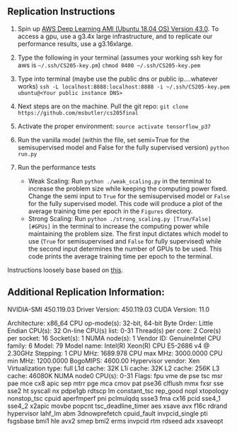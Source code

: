 ## Replication Instructions

1. Spin up [AWS Deep Learning AMI (Ubuntu 18.04 OS) Version 43.0](https://aws.amazon.com/marketplace/pp/B07Y43P7X5). To access a gpu, use a g3.4x large infrastructure, and to replicate our performance results, use a g3.16xlarge.

2. Type the following in your terminal (assumes your working ssh key for aws is `~/.ssh/CS205-key.pm`)
`chmod 0400 ~/.ssh/CS205-key.pem` 

3. Type into terminal (maybe use the public dns or public ip....whatever works)
`ssh -L localhost:8888:localhost:8888 -i ~/.ssh/CS205-key.pem ubuntu@<Your public instance DNS>`

4. Next steps are on the machine. Pull the git repo:
`git clone https://github.com/msbutler/cs205final`

5. Activate the proper environment:
`source activate tensorflow_p37`

6. Run the vanilla model (within the file, set semi=True for the semisupervised model and False for the fully supervised version)
`python run.py`

7. Run the performance tests
   - Weak Scaling: Run `python ./weak_scaling.py` in the terminal to increase the problem size while keeping the computing power fixed. Change the semi input to `True` for the semisupervised model or `False` for the fully supervised model. This code will produce a plot of the average training time per epoch in the `Figures` directory.  
   - Strong Scaling: Run `python ./strong_scaling.py [True/False] [#GPUs]` in the terminal to increase the computing power while maintaining the problem size. The first input dictates which model to use (`True` for semisupervised and `False` for fully supervised) while the second input determines the number of GPUs to be used. This code prints the average training time per epoch to the terminal.

Instructions loosely base based on [this](https://aws.amazon.com/blogs/machine-learning/get-started-with-deep-learning-using-the-aws-deep-learning-ami/).

## Additional Replication Information:

NVIDIA-SMI 450.119.03   Driver Version: 450.119.03   CUDA Version: 11.0 

Architecture:        x86\_64
CPU op-mode(s):      32-bit, 64-bit
Byte Order:          Little Endian
CPU(s):              32
On-line CPU(s) list: 0-31
Thread(s) per core:  2
Core(s) per socket:  16
Socket(s):           1
NUMA node(s):        1
Vendor ID:           GenuineIntel
CPU family:          6
Model:               79
Model name:          Intel(R) Xeon(R) CPU E5-2686 v4 @ 2.30GHz
Stepping:            1
CPU MHz:             1689.978
CPU max MHz:         3000.0000
CPU min MHz:         1200.0000
BogoMIPS:            4600.00
Hypervisor vendor:   Xen
Virtualization type: full
L1d cache:           32K
L1i cache:           32K
L2 cache:            256K
L3 cache:            46080K
NUMA node0 CPU(s):   0-31
Flags:               fpu vme de pse tsc msr pae mce cx8 apic sep mtrr pge mca cmov pat pse36 clflush mmx fxsr sse sse2 ht syscall nx pdpe1gb rdtscp lm constant\_tsc rep\_good nopl xtopology nonstop\_tsc cpuid aperfmperf pni pclmulqdq ssse3 fma cx16 pcid sse4\_1 sse4\_2 x2apic movbe popcnt tsc\_deadline\_timer aes xsave avx f16c rdrand hypervisor lahf\_lm abm 3dnowprefetch cpuid\_fault invpcid\_single pti fsgsbase bmi1 hle avx2 smep bmi2 erms invpcid rtm rdseed adx xsaveopt
